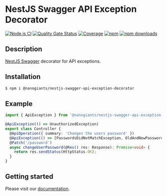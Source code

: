 # NestJS Swagger API Exception Decorator

[![Node.js CI](https://github.com/nanogiants/nestjs-swagger-api-exception-decorator/workflows/Node.js%20CI/badge.svg?branch=master)](https://github.com/nanogiants/nestjs-swagger-api-exception-decorator/workflows/Node.js%20CI)
[![Quality Gate Status](https://sonarcloud.io/api/project_badges/measure?project=nanogiants_nestjs-swagger-api-exception-decorator&metric=alert_status)](https://sonarcloud.io/dashboard?id=nanogiants_nestjs-swagger-api-exception-decorator)
[![Coverage](https://sonarcloud.io/api/project_badges/measure?project=nanogiants_nestjs-swagger-api-exception-decorator&metric=coverage)](https://sonarcloud.io/dashboard?id=nanogiants_nestjs-swagger-api-exception-decorator)
[![npm](https://img.shields.io/npm/v/@nanogiants/nestjs-swagger-api-exception-decorator)](https://www.npmjs.com/package/@nanogiants/nestjs-swagger-api-exception-decorator)
[![npm downloads](https://img.shields.io/npm/dw/@nanogiants/nestjs-swagger-api-exception-decorator)](https://www.npmjs.com/package/@nanogiants/nestjs-swagger-api-exception-decorator)

## Description

[NestJS Swagger](https://docs.nestjs.com/openapi/introduction) decorator for API exceptions.

## Installation

```sh
$ npm i @nanogiants/nestjs-swagger-api-exception-decorator
```

## Example

```typescript
import { ApiException } from '@nanogiants/nestjs-swagger-api-exception-decorator';

@ApiException(() => UnauthorizedException)
export class Controller {
  @ApiOperation({ summary: 'Changes the users password' })
  @ApiException(() => [PasswordsDidNotMatchException, OldAndNewPasswordMatchException, CredentialsNotValidException])
  @Patch('/password')
  async changeUserPassword(@Res() res: Response): Promise<void> {
    return res.sendStatus(HttpStatus.OK);
  }
}
```

## Getting started

Please visit our [documentation](https://nanogiants.github.io/nestjs-swagger-api-exception-decorator/).
